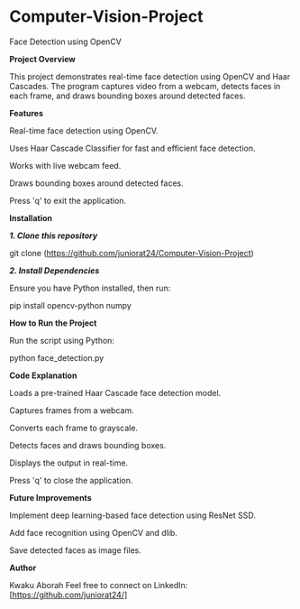 # Computer-Vision-Project

Face Detection using OpenCV


**Project Overview**

This project demonstrates real-time face detection using OpenCV and Haar Cascades. The program captures video from a webcam, detects faces in each frame, and draws bounding boxes around detected faces.


**Features**

Real-time face detection using OpenCV.

Uses Haar Cascade Classifier for fast and efficient face detection.

Works with live webcam feed.

Draws bounding boxes around detected faces.

Press 'q' to exit the application.



**Installation**

**_1. Clone this repository_**

git clone (https://github.com/juniorat24/Computer-Vision-Project)


**_2. Install Dependencies_**

Ensure you have Python installed, then run:

pip install opencv-python numpy



**How to Run the Project**

Run the script using Python:

python face_detection.py



**Code Explanation**

Loads a pre-trained Haar Cascade face detection model.

Captures frames from a webcam.

Converts each frame to grayscale.

Detects faces and draws bounding boxes.

Displays the output in real-time.

Press 'q' to close the application.




**Future Improvements**

Implement deep learning-based face detection using ResNet SSD.

Add face recognition using OpenCV and dlib.

Save detected faces as image files.

**Author**

Kwaku Aborah Feel free to connect on LinkedIn: [https://github.com/juniorat24/]

